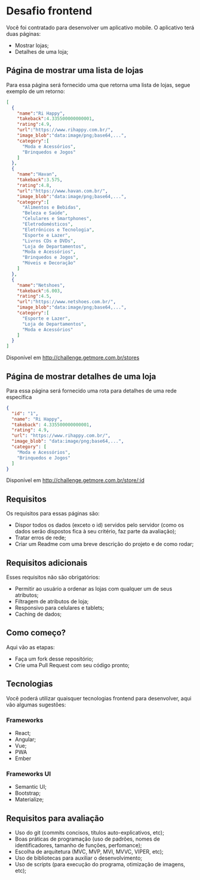 # Desafio frontend    

Você foi contratado para desenvolver um aplicativo mobile. O aplicativo terá duas páginas:  

- Mostrar lojas;
- Detalhes de uma loja;

## Página de mostrar uma lista de lojas  
Para essa página será fornecido uma que retorna uma lista de lojas, segue exemplo de um retorno: 
```json  
[
  {
    "name":"Ri Happy",
    "takeback":4.335500000000001,
    "rating":4.9,
    "url":"https://www.rihappy.com.br/",
    "image_blob":"data:image/png;base64,...",
    "category":[
      "Moda e Acessórios",
      "Brinquedos e Jogos"
    ]
  },
  {
    "name":"Havan",
    "takeback":3.575,
    "rating":4.8,
    "url":"https://www.havan.com.br/",
    "image_blob":"data:image/png;base64,...",
    "category":[
      "Alimentos e Bebidas",
      "Beleza e Saúde",
      "Celulares e Smartphones",
      "Eletrodomésticos",
      "Eletrônicos e Tecnologia",
      "Esporte e Lazer",
      "Livros CDs e DVDs",
      "Loja de Departamentos",
      "Moda e Acessórios",
      "Brinquedos e Jogos",
      "Móveis e Decoração"
    ]
  },
  {
    "name":"Netshoes",
    "takeback":6.003,
    "rating":4.5,
    "url":"https://www.netshoes.com.br/",
    "image_blob":"data:image/png;base64,...",
    "category":[
      "Esporte e Lazer",
      "Loja de Departamentos",
      "Moda e Acessórios"
    ]
  }
]
```
Disponível em http://challenge.getmore.com.br/stores

## Página de mostrar detalhes de uma loja 
Para essa página será fornecido uma rota para detalhes de uma rede específica
```json
{
  "id": "1",
  "name": "Ri Happy",
  "takeback": 4.335500000000001,
  "rating": 4.9,
  "url": "https://www.rihappy.com.br/",
  "image_blob": "data:image/png;base64,...",
  "category": [
    "Moda e Acessórios",
    "Brinquedos e Jogos"
  ]
}
```
Disponível em http://challenge.getmore.com.br/store/:id

## Requisitos
Os requisitos para essas páginas são:
- Dispor todos os dados (exceto o id) servidos pelo servidor (como os dados serão dispostos fica à seu critério, faz parte da avaliação);
- Tratar erros de rede;
- Criar um Readme com uma breve descrição do projeto e de como rodar;

## Requisitos adicionais
Esses requisitos não são obrigatórios:
- Permitir ao usuário a ordenar as lojas com qualquer um de seus atributos;
- Filtragem de atributos de loja;
- Responsivo para celulares e tablets;
- Caching de dados;

## Como começo?
Aqui vão as etapas:
- Faça um fork desse repositório;
- Crie uma Pull Request com seu código pronto;

## Tecnologias
Você poderá utilizar quaisquer tecnologias frontend para desenvolver, aqui vão algumas sugestões:

### Frameworks
- React;
- Angular;
- Vue;
- PWA
- Ember

### Frameworks UI
- Semantic UI;
- Bootstrap;
- Materialize;

## Requisitos para avaliação
- Uso do git (commits concisos, títulos auto-explicativos, etc);
- Boas práticas de programação (uso de padrões, nomes de identificadores, tamanho de funções, perfomance);
- Escolha de arquitetura (MVC, MVP, MVI, MVVC, VIPER, etc);
- Uso de bibliotecas para auxiliar o desenvolvimento;
- Uso de scripts (para execução do programa, otimização de imagens, etc);
